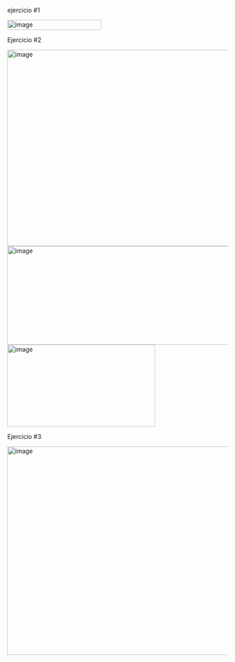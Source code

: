 ejercicio #1

<img width="215" height="23" alt="image" src="https://github.com/user-attachments/assets/f3070073-fb46-4987-991f-117bcc2746f6" />


Ejercicio #2

<img width="1135" height="448" alt="image" src="https://github.com/user-attachments/assets/d70c0b7c-f89c-4cff-8042-bebad79c285c" />


<img width="1126" height="225" alt="image" src="https://github.com/user-attachments/assets/3446fa48-c136-4d0f-b0a4-6129d280aa7f" />



<img width="338" height="187" alt="image" src="https://github.com/user-attachments/assets/0263c087-addf-4ae6-9606-07fe6aaf243a" />


Ejercicio #3

<img width="875" height="476" alt="image" src="https://github.com/user-attachments/assets/89291581-5924-43be-b96c-4434c032254b" />
